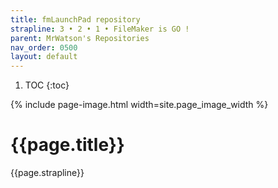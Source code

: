 ```yaml
---
title: fmLaunchPad repository
strapline: 3 • 2 • 1 • FileMaker is GO !
parent: MrWatson's Repositories
nav_order: 0500
layout: default
---
```

1. TOC
{:toc}

{% include page-image.html width=site.page_image_width %}

# {{page.title}}

{{page.strapline}}
